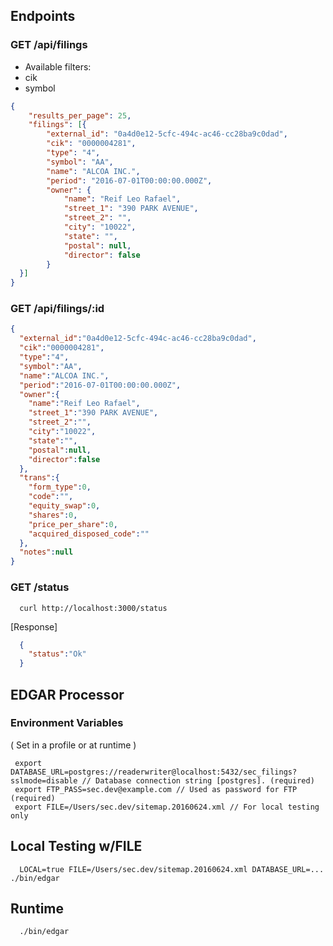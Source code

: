 ## Endpoints
### GET /api/filings
+ Available filters:
+ cik
+ symbol
```json
{
	"results_per_page": 25,
	"filings": [{
		"external_id": "0a4d0e12-5cfc-494c-ac46-cc28ba9c0dad",
		"cik": "0000004281",
		"type": "4",
		"symbol": "AA",
		"name": "ALCOA INC.",
		"period": "2016-07-01T00:00:00.000Z",
		"owner": {
			"name": "Reif Leo Rafael",
			"street_1": "390 PARK AVENUE",
			"street_2": "",
			"city": "10022",
			"state": "",
			"postal": null,
			"director": false
		}
  }]
}
```
### GET /api/filings/:id
```json
{
  "external_id":"0a4d0e12-5cfc-494c-ac46-cc28ba9c0dad",
  "cik":"0000004281",
  "type":"4",
  "symbol":"AA",
  "name":"ALCOA INC.",
  "period":"2016-07-01T00:00:00.000Z",
  "owner":{
    "name":"Reif Leo Rafael",
    "street_1":"390 PARK AVENUE",
    "street_2":"",
    "city":"10022",
    "state":"",
    "postal":null,
    "director":false
  },
  "trans":{
    "form_type":0,
    "code":"",
    "equity_swap":0,
    "shares":0,
    "price_per_share":0,
    "acquired_disposed_code":""
  },
  "notes":null
}
```

### GET /status
```
  curl http://localhost:3000/status
```
[Response]
```json
  {
    "status":"Ok"
  }
```


## EDGAR Processor

### Environment Variables
( Set in a profile or at runtime )

```
 export DATABASE_URL=postgres://readerwriter@localhost:5432/sec_filings?sslmode=disable // Database connection string [postgres]. (required)
 export FTP_PASS=sec.dev@example.com // Used as password for FTP (required)
 export FILE=/Users/sec.dev/sitemap.20160624.xml // For local testing only
```


## Local Testing w/FILE
```
  LOCAL=true FILE=/Users/sec.dev/sitemap.20160624.xml DATABASE_URL=... ./bin/edgar
```

## Runtime
```
  ./bin/edgar
```
